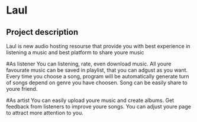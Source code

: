 # Laul

## Project description
Laul is new audio hosting resourse that provide you with best experience in listening a music and best platform to share youre music

#As listener 
You can listening, rate, even download music. 
All youre favourate music can be saved in playlist, that you can adgust as you want.
Every time you choose a song, program will be automatically generate turn of songs depend on genre you have choosen.
Song can be easily share to youre friend.

#As artist
You can easily upload youre music and create albums.
Get feedback from listeners to improve youre songs.
You can adjust youre page to attract more attention to you.

